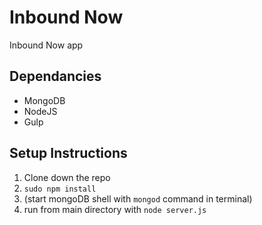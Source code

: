 # Inbound Now

Inbound Now app

## Dependancies

- MongoDB
- NodeJS
- Gulp

## Setup Instructions

1. Clone down the repo
2. `sudo npm install`
3. (start mongoDB shell with `mongod` command in terminal)
4. run from main directory with `node server.js`